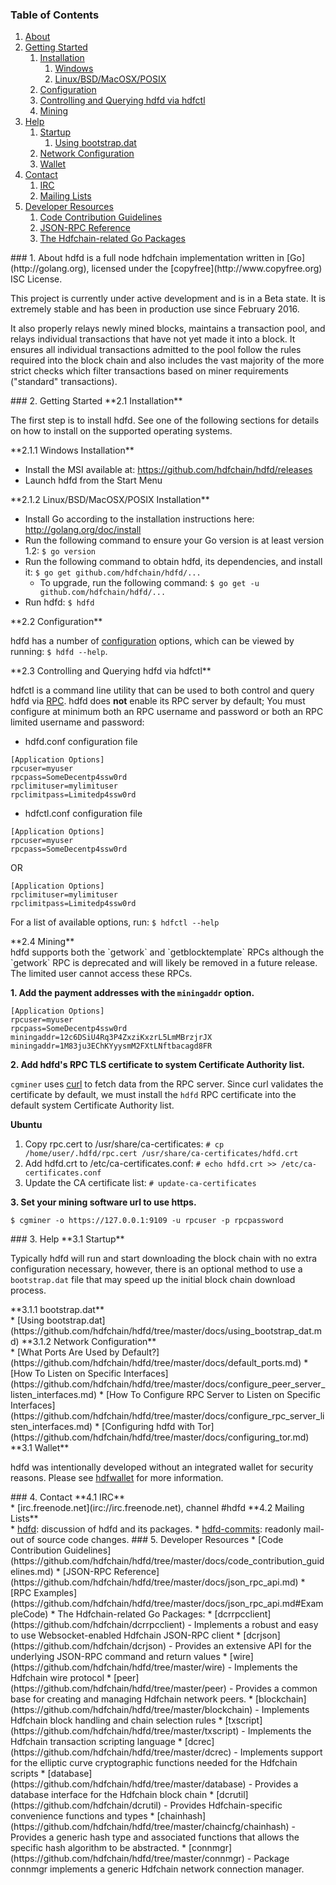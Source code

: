 ### Table of Contents
1. [About](#About)
2. [Getting Started](#GettingStarted)
    1. [Installation](#Installation)
        1. [Windows](#WindowsInstallation)
        2. [Linux/BSD/MacOSX/POSIX](#PosixInstallation)
    2. [Configuration](#Configuration)
    3. [Controlling and Querying hdfd via hdfctl](#DcrctlConfig)
    4. [Mining](#Mining)
3. [Help](#Help)
    1. [Startup](#Startup)
        1. [Using bootstrap.dat](#BootstrapDat)
    2. [Network Configuration](#NetworkConfig)
    3. [Wallet](#Wallet)
4. [Contact](#Contact)
    1. [IRC](#ContactIRC)
    2. [Mailing Lists](#MailingLists)
5. [Developer Resources](#DeveloperResources)
    1. [Code Contribution Guidelines](#ContributionGuidelines)
    2. [JSON-RPC Reference](#JSONRPCReference)
    3. [The Hdfchain-related Go Packages](#GoPackages)

<a name="About" />
### 1. About
hdfd is a full node hdfchain implementation written in [Go](http://golang.org),
licensed under the [copyfree](http://www.copyfree.org) ISC License.

This project is currently under active development and is in a Beta state. It is
extremely stable and has been in production use since February 2016.

It also properly relays newly mined blocks, maintains a transaction pool, and
relays individual transactions that have not yet made it into a block. It
ensures all individual transactions admitted to the pool follow the rules
required into the block chain and also includes the vast majority of the more
strict checks which filter transactions based on miner requirements ("standard"
transactions).

<a name="GettingStarted" />
### 2. Getting Started

<a name="Installation" />
**2.1 Installation**<br />

The first step is to install hdfd.  See one of the following sections for
details on how to install on the supported operating systems.

<a name="WindowsInstallation" />
**2.1.1 Windows Installation**<br />

* Install the MSI available at: https://github.com/hdfchain/hdfd/releases
* Launch hdfd from the Start Menu

<a name="PosixInstallation" />
**2.1.2 Linux/BSD/MacOSX/POSIX Installation**<br />

* Install Go according to the installation instructions here: http://golang.org/doc/install
* Run the following command to ensure your Go version is at least version 1.2: `$ go version`
* Run the following command to obtain hdfd, its dependencies, and install it: `$ go get github.com/hdfchain/hdfd/...`<br />
  * To upgrade, run the following command: `$ go get -u github.com/hdfchain/hdfd/...`
* Run hdfd: `$ hdfd`

<a name="Configuration" />
**2.2 Configuration**<br />

hdfd has a number of [configuration](http://godoc.org/github.com/hdfchain/hdfd)
options, which can be viewed by running: `$ hdfd --help`.

<a name="DcrctlConfig" />
**2.3 Controlling and Querying hdfd via hdfctl**<br />

hdfctl is a command line utility that can be used to both control and query hdfd
via [RPC](http://www.wikipedia.org/wiki/Remote_procedure_call).  hdfd does
**not** enable its RPC server by default;  You must configure at minimum both an
RPC username and password or both an RPC limited username and password:

* hdfd.conf configuration file
```
[Application Options]
rpcuser=myuser
rpcpass=SomeDecentp4ssw0rd
rpclimituser=mylimituser
rpclimitpass=Limitedp4ssw0rd
```
* hdfctl.conf configuration file
```
[Application Options]
rpcuser=myuser
rpcpass=SomeDecentp4ssw0rd
```
OR
```
[Application Options]
rpclimituser=mylimituser
rpclimitpass=Limitedp4ssw0rd
```
For a list of available options, run: `$ hdfctl --help`

<a name="Mining" />
**2.4 Mining**<br />
hdfd supports both the `getwork` and `getblocktemplate` RPCs although the
`getwork` RPC is deprecated and will likely be removed in a future release.
The limited user cannot access these RPCs.<br />

**1. Add the payment addresses with the `miningaddr` option.**<br />

```
[Application Options]
rpcuser=myuser
rpcpass=SomeDecentp4ssw0rd
miningaddr=12c6DSiU4Rq3P4ZxziKxzrL5LmMBrzjrJX
miningaddr=1M83ju3EChKYyysmM2FXtLNftbacagd8FR
```

**2. Add hdfd's RPC TLS certificate to system Certificate Authority list.**<br />

`cgminer` uses [curl](http://curl.haxx.se/) to fetch data from the RPC server.
Since curl validates the certificate by default, we must install the `hdfd` RPC
certificate into the default system Certificate Authority list.

**Ubuntu**<br />

1. Copy rpc.cert to /usr/share/ca-certificates: `# cp /home/user/.hdfd/rpc.cert /usr/share/ca-certificates/hdfd.crt`<br />
2. Add hdfd.crt to /etc/ca-certificates.conf: `# echo hdfd.crt >> /etc/ca-certificates.conf`<br />
3. Update the CA certificate list: `# update-ca-certificates`<br />

**3. Set your mining software url to use https.**<br />

`$ cgminer -o https://127.0.0.1:9109 -u rpcuser -p rpcpassword`

<a name="Help" />
### 3. Help

<a name="Startup" />
**3.1 Startup**<br />

Typically hdfd will run and start downloading the block chain with no extra
configuration necessary, however, there is an optional method to use a
`bootstrap.dat` file that may speed up the initial block chain download process.

<a name="BootstrapDat" />
**3.1.1 bootstrap.dat**<br />
* [Using bootstrap.dat](https://github.com/hdfchain/hdfd/tree/master/docs/using_bootstrap_dat.md)

<a name="NetworkConfig" />
**3.1.2 Network Configuration**<br />
* [What Ports Are Used by Default?](https://github.com/hdfchain/hdfd/tree/master/docs/default_ports.md)
* [How To Listen on Specific Interfaces](https://github.com/hdfchain/hdfd/tree/master/docs/configure_peer_server_listen_interfaces.md)
* [How To Configure RPC Server to Listen on Specific Interfaces](https://github.com/hdfchain/hdfd/tree/master/docs/configure_rpc_server_listen_interfaces.md)
* [Configuring hdfd with Tor](https://github.com/hdfchain/hdfd/tree/master/docs/configuring_tor.md)

<a name="Wallet" />
**3.1 Wallet**<br />

hdfd was intentionally developed without an integrated wallet for security
reasons.  Please see [hdfwallet](https://github.com/hdfchain/hdfwallet) for more
information.

<a name="Contact" />
### 4. Contact

<a name="ContactIRC" />
**4.1 IRC**<br />
* [irc.freenode.net](irc://irc.freenode.net), channel #hdfd

<a name="MailingLists" />
**4.2 Mailing Lists**<br />
* <a href="mailto:hdfd+subscribe@opensource.conformal.com">hdfd</a>: discussion
  of hdfd and its packages.
* <a href="mailto:hdfd-commits+subscribe@opensource.conformal.com">hdfd-commits</a>:
  readonly mail-out of source code changes.

<a name="DeveloperResources" />
### 5. Developer Resources

<a name="ContributionGuidelines" />
* [Code Contribution Guidelines](https://github.com/hdfchain/hdfd/tree/master/docs/code_contribution_guidelines.md)
<a name="JSONRPCReference" />
* [JSON-RPC Reference](https://github.com/hdfchain/hdfd/tree/master/docs/json_rpc_api.md)
    * [RPC Examples](https://github.com/hdfchain/hdfd/tree/master/docs/json_rpc_api.md#ExampleCode)
<a name="GoPackages" />
* The Hdfchain-related Go Packages:
    * [dcrrpcclient](https://github.com/hdfchain/dcrrpcclient) - Implements a
	  robust and easy to use Websocket-enabled Hdfchain JSON-RPC client
    * [dcrjson](https://github.com/hdfchain/dcrjson) - Provides an extensive API
	  for the underlying JSON-RPC command and return values
    * [wire](https://github.com/hdfchain/hdfd/tree/master/wire) - Implements the
	  Hdfchain wire protocol
    * [peer](https://github.com/hdfchain/hdfd/tree/master/peer) -
	  Provides a common base for creating and managing Hdfchain network peers.
    * [blockchain](https://github.com/hdfchain/hdfd/tree/master/blockchain) -
	  Implements Hdfchain block handling and chain selection rules
    * [txscript](https://github.com/hdfchain/hdfd/tree/master/txscript) -
	  Implements the Hdfchain transaction scripting language
    * [dcrec](https://github.com/hdfchain/hdfd/tree/master/dcrec) - Implements
	  support for the elliptic curve cryptographic functions needed for the
	  Hdfchain scripts
    * [database](https://github.com/hdfchain/hdfd/tree/master/database) -
	  Provides a database interface for the Hdfchain block chain
    * [dcrutil](https://github.com/hdfchain/dcrutil) - Provides Hdfchain-specific
	  convenience functions and types
    * [chainhash](https://github.com/hdfchain/hdfd/tree/master/chaincfg/chainhash) -
	  Provides a generic hash type and associated functions that allows the
	  specific hash algorithm to be abstracted.
    * [connmgr](https://github.com/hdfchain/hdfd/tree/master/connmgr) -
      Package connmgr implements a generic Hdfchain network connection manager.